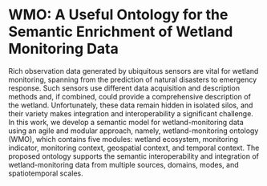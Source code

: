 # WMO: A Useful Ontology for the Semantic Enrichment of Wetland Monitoring Data
 Rich observation data generated by ubiquitous sensors are vital for wetland monitoring, spanning from the prediction of natural disasters to emergency response. Such sensors use different data acquisition and description methods and, if combined, could provide a comprehensive description of the wetland. Unfortunately, these data remain hidden in isolated silos, and their variety makes integration and interoperability a significant challenge. In this work, we develop a semantic model for wetland-monitoring data using an agile and modular approach, namely, wetland-monitoring ontology (WMO), which contains five modules: wetland ecosystem, monitoring indicator, monitoring context, geospatial context, and temporal context. The proposed ontology supports the semantic interoperability and integration of wetland-monitoring data from multiple sources, domains, modes, and spatiotemporal scales.